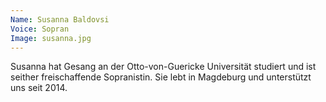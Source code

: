 ```yaml
---
Name: Susanna Baldovsi
Voice: Sopran 
Image: susanna.jpg
---
```

Susanna hat Gesang an der Otto-von-Guericke Universität studiert und ist seither freischaffende Sopranistin. Sie lebt in Magdeburg und unterstützt uns seit 2014.
